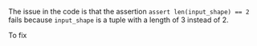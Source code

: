 The issue in the code is that the assertion `assert len(input_shape) == 2` fails because `input_shape` is a tuple with a length of 3 instead of 2.

To fix